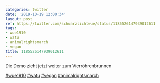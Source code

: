 ```yaml
---
categories: twitter
date: '2019-10-19 12:00:34'
layout: post
ref: https://twitter.com/schwarzlichtwue/status/1185526147939012611
tags:
- wue1910
- watu
- animalrightsmarch
- vegan
title: 1185526147939012611
---
```

Die Demo zieht jetzt weiter zum Vierröhrenbrunnen

[#wue1910](/t/wue1910) [#watu](/t/watu) [#vegan](/t/vegan) [#animalrightsmarch](/t/animalrightsmarch)